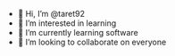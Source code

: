 - 👋 Hi, I’m @taret92
- 👀 I’m interested in learning
- 🌱 I’m currently learning software
- 💞️ I’m looking to collaborate on everyone

<!---
taret92/taret92 is a ✨ special ✨ repository because its `README.md` (this file) appears on your GitHub profile.
You can click the Preview link to take a look at your changes.
--->
